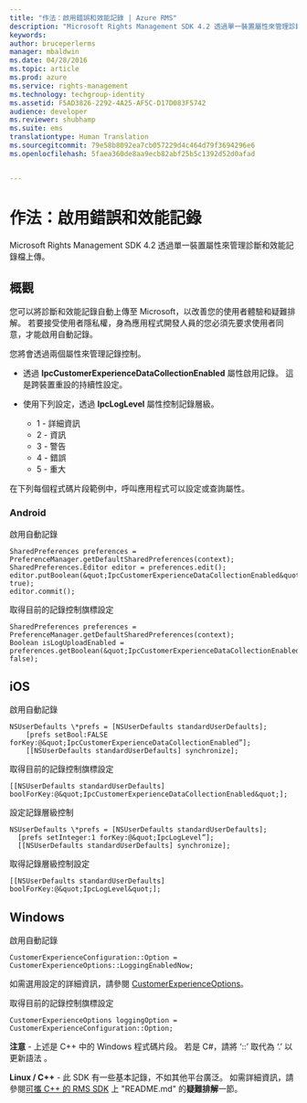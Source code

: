 ```yaml
---
title: "作法：啟用錯誤和效能記錄 | Azure RMS"
description: "Microsoft Rights Management SDK 4.2 透過單一裝置屬性來管理診斷和效能記錄檔上傳。"
keywords: 
author: bruceperlerms
manager: mbaldwin
ms.date: 04/28/2016
ms.topic: article
ms.prod: azure
ms.service: rights-management
ms.technology: techgroup-identity
ms.assetid: F5AD3826-2292-4A25-AF5C-D17D083F5742
audience: developer
ms.reviewer: shubhamp
ms.suite: ems
translationtype: Human Translation
ms.sourcegitcommit: 79e58b8092ea7cb057229d4c464d79f3694296e6
ms.openlocfilehash: 5faea360de8aa9ecb82abf25b5c1392d52d0afad


---
```


# 作法：啟用錯誤和效能記錄
Microsoft Rights Management SDK 4.2 透過單一裝置屬性來管理診斷和效能記錄檔上傳。

## 概觀 ##
您可以將診斷和效能記錄自動上傳至 Microsoft，以改善您的使用者體驗和疑難排解。 若要接受使用者隱私權，身為應用程式開發人員的您必須先要求使用者同意，才能啟用自動記錄。

您將會透過兩個屬性來管理記錄控制。

-   透過 **IpcCustomerExperienceDataCollectionEnabled** 屬性啟用記錄。 這是跨裝置重設的持續性設定。
-   使用下列設定，透過 **IpcLogLevel** 屬性控制記錄層級。

    * 1 - 詳細資訊
    * 2 - 資訊
    * 3 - 警告
    * 4 - 錯誤
    * 5 - 重大

在下列每個程式碼片段範例中，呼叫應用程式可以設定或查詢屬性。

### Android ###
啟用自動記錄

    SharedPreferences preferences = PreferenceManager.getDefaultSharedPreferences(context);
    SharedPreferences.Editor editor = preferences.edit();
    editor.putBoolean(&quot;IpcCustomerExperienceDataCollectionEnabled&quot;, true);
    editor.commit();

取得目前的記錄控制旗標設定

    SharedPreferences preferences = PreferenceManager.getDefaultSharedPreferences(context);
    Boolean isLogUploadEnabled = preferences.getBoolean(&quot;IpcCustomerExperienceDataCollectionEnabled&quot;, false);

## iOS ##
啟用自動記錄

    NSUserDefaults \*prefs = [NSUserDefaults standardUserDefaults];
        [prefs setBool:FALSE forKey:@&quot;IpcCustomerExperienceDataCollectionEnabled”];
        [[NSUserDefaults standardUserDefaults] synchronize];

取得目前的記錄控制旗標設定

    [[NSUserDefaults standardUserDefaults] boolForKey:@&quot;IpcCustomerExperienceDataCollectionEnabled&quot;];

設定記錄層級控制

    NSUserDefaults \*prefs = [NSUserDefaults standardUserDefaults];
      [prefs setInteger:1 forKey:@&quot;IpcLogLevel”];
      [[NSUserDefaults standardUserDefaults] synchronize];

取得記錄層級控制設定

    [[NSUserDefaults standardUserDefaults] boolForKey:@&quot;IpcLogLevel&quot;];
 

## Windows ##
啟用自動記錄

    CustomerExperienceConfiguration::Option = CustomerExperienceOptions::LoggingEnabledNow;

如需選用設定的詳細資訊，請參閱 [CustomerExperienceOptions](/rights-management/sdk/4.2/api/winrt/Microsoft.RightsManagement#msipcthin2_customerexperienceoptions)。

取得目前的記錄控制旗標設定

    CustomerExperienceOptions loggingOption = CustomerExperienceConfiguration::Option;


**注意** - 上述是 C++ 中的 Windows 程式碼片段。 若是 C\#，請將 ‘::’ 取代為 ‘.’ 以更新語法 。

**Linux / C++** - 此 SDK 有一些基本記錄，不如其他平台廣泛。 如需詳細資訊，請參閱[可攜 C++ 的 RMS SDK](https://github.com/AzureAD/rms-sdk-for-cpp#troubleshooting) 上 "README.md" 的**疑難排解**一節。

 

 



<!--HONumber=Jul16_HO3-->


